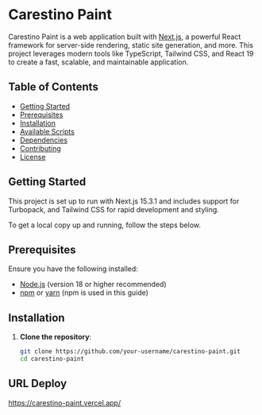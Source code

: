 # Carestino Paint

Carestino Paint is a web application built with [Next.js](https://nextjs.org/), a powerful React framework for server-side rendering, static site generation, and more. This project leverages modern tools like TypeScript, Tailwind CSS, and React 19 to create a fast, scalable, and maintainable application.

## Table of Contents

- [Getting Started](#getting-started)
- [Prerequisites](#prerequisites)
- [Installation](#installation)
- [Available Scripts](#available-scripts)
- [Dependencies](#dependencies)
- [Contributing](#contributing)
- [License](#license)

## Getting Started

This project is set up to run with Next.js 15.3.1 and includes support for Turbopack, and Tailwind CSS for rapid development and styling.

To get a local copy up and running, follow the steps below.

## Prerequisites

Ensure you have the following installed:
- [Node.js](https://nodejs.org/) (version 18 or higher recommended)
- [npm](https://www.npmjs.com/) or [yarn](https://yarnpkg.com/) (npm is used in this guide)

## Installation

1. **Clone the repository**:
   ```bash
   git clone https://github.com/your-username/carestino-paint.git
   cd carestino-paint
   
   
## URL Deploy
https://carestino-paint.vercel.app/